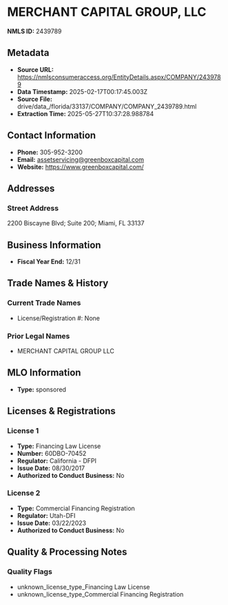 # MERCHANT CAPITAL GROUP, LLC

**NMLS ID:** 2439789

## Metadata
- **Source URL:** https://nmlsconsumeraccess.org/EntityDetails.aspx/COMPANY/2439789
- **Data Timestamp:** 2025-02-17T00:17:45.003Z
- **Source File:** drive/data_/florida/33137/COMPANY/COMPANY_2439789.html
- **Extraction Time:** 2025-05-27T10:37:28.988784

## Contact Information
- **Phone:** 305-952-3200
- **Email:** assetservicing@greenboxcapital.com
- **Website:** https://www.greenboxcapital.com/

## Addresses
### Street Address
2200 Biscayne Blvd; Suite 200; Miami, FL 33137

## Business Information
- **Fiscal Year End:** 12/31

## Trade Names & History
### Current Trade Names
- License/Registration #: None

### Prior Legal Names
- MERCHANT CAPITAL GROUP LLC

## MLO Information
- **Type:** sponsored

## Licenses & Registrations

### License 1
- **Type:** Financing Law License
- **Number:** 60DBO-70452
- **Regulator:** California - DFPI
- **Issue Date:** 08/30/2017
- **Authorized to Conduct Business:** No

### License 2
- **Type:** Commercial Financing Registration
- **Regulator:** Utah-DFI
- **Issue Date:** 03/22/2023
- **Authorized to Conduct Business:** No

## Quality & Processing Notes
### Quality Flags
- unknown_license_type_Financing Law License
- unknown_license_type_Commercial Financing Registration

